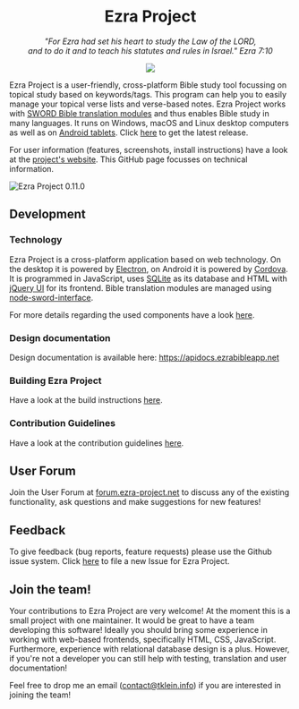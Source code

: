 <h1 align="center">Ezra Project</h1>
<p align="center" style="font-style: italic">
"For Ezra had set his heart to study the Law of the LORD,<br/>
and to do it and to teach his statutes and rules in Israel." Ezra 7:10
</p>

<p align="center">
  <a href="https://github.com/ezra-project/ezra-project/actions?query=workflow%3A%22Ezra+Project+test+suite%22">
    <img src="https://github.com/ezra-project/ezra-project/workflows/Ezra%20Project%20test%20suite/badge.svg"></img>
  </a>
</p>

Ezra Project is a user-friendly, cross-platform Bible study tool focussing on topical study based on keywords/tags. This program can help you to easily manage your topical verse lists and verse-based notes. Ezra Project works with [SWORD Bible translation modules](http://www.crosswire.org/sword) and thus enables Bible study in many languages. It runs on Windows, macOS and Linux desktop computers as well as on [Android tablets](https://play.google.com/store/apps/details?id=de.ezraproject.cordova). Click [here](https://github.com/ezra-project/ezra-project/releases/latest) to get the latest release.

For user information (features, screenshots, install instructions) have a look at the [project's website](https://ezra-project.net). This GitHub page focusses on technical information.

![Ezra Project 0.11.0](https://ezra-project.net/assets/screenshots/ezra_project_0_11_0.png "Ezra Project 0.11.0")

## Development

### Technology
Ezra Project is a cross-platform application based on web technology. On the desktop it is powered by [Electron](https://electronjs.org/), on Android it is powered by [Cordova](https://cordova.apache.org/). It is programmed in JavaScript, uses [SQLite](https://www.sqlite.org) as its database and HTML with [jQuery UI](https://jqueryui.com/) for its frontend. Bible translation modules are managed using [node-sword-interface](https://github.com/ezra-project/node-sword-interface).

For more details regarding the used components have a look [here][tech].

[tech]: https://github.com/ezra-project/ezra-project/blob/master/TECH.md

### Design documentation

Design documentation is available here: https://apidocs.ezrabibleapp.net

### Building Ezra Project

Have a look at the build instructions [here][build].

[build]: https://github.com/ezra-project/ezra-project/blob/master/BUILD.md

### Contribution Guidelines

Have a look at the contribution guidelines [here][contributing].

[contributing]: https://github.com/ezra-project/ezra-project/blob/master/CONTRIBUTING.md

## User Forum

Join the User Forum at [forum.ezra-project.net](https://forum.ezra-project.net) to discuss any of the existing functionality, ask questions and make suggestions for new features!

## Feedback
To give feedback (bug reports, feature requests) please use the Github issue system.
Click [here](https://github.com/ezra-project/ezra-project/issues/new) to file a new Issue for Ezra Project.

[latest]: https://github.com/ezra-project/ezra-project/releases/latest

## Join the team!
Your contributions to Ezra Project are very welcome!
At the moment this is a small project with one maintainer. It would be great to have a team developing this software!
Ideally you should bring some experience in working with web-based frontends, specifically HTML, CSS, JavaScript. Furthermore, experience with relational database design is a plus. However, if you're not a developer you can still help with testing, translation and user documentation!

Feel free to drop me an email ([contact@tklein.info](mailto:contact@tklein.info)) if you are interested in joining the team!
